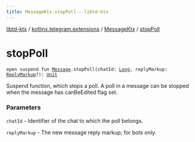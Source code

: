 ```yaml
---
title: MessageKtx.stopPoll - libtd-ktx
---
```


[libtd-ktx](../../index.html) / [kotlinx.telegram.extensions](../index.html) / [MessageKtx](index.html) / [stopPoll](./stop-poll.html)

# stopPoll

`open suspend fun `[`Message`](https://tdlibx.github.io/td/docs/org/drinkless/td/libcore/telegram/TdApi/Message.html)`.stopPoll(chatId: `[`Long`](https://kotlinlang.org/api/latest/jvm/stdlib/kotlin/-long/index.html)`, replyMarkup: `[`ReplyMarkup`](https://tdlibx.github.io/td/docs/org/drinkless/td/libcore/telegram/TdApi/ReplyMarkup.html)`?): `[`Unit`](https://kotlinlang.org/api/latest/jvm/stdlib/kotlin/-unit/index.html)

Suspend function, which stops a poll. A poll in a message can be stopped when the message has
canBeEdited flag set.

### Parameters

`chatId` - Identifier of the chat to which the poll belongs.

`replyMarkup` - The new message reply markup; for bots only.
